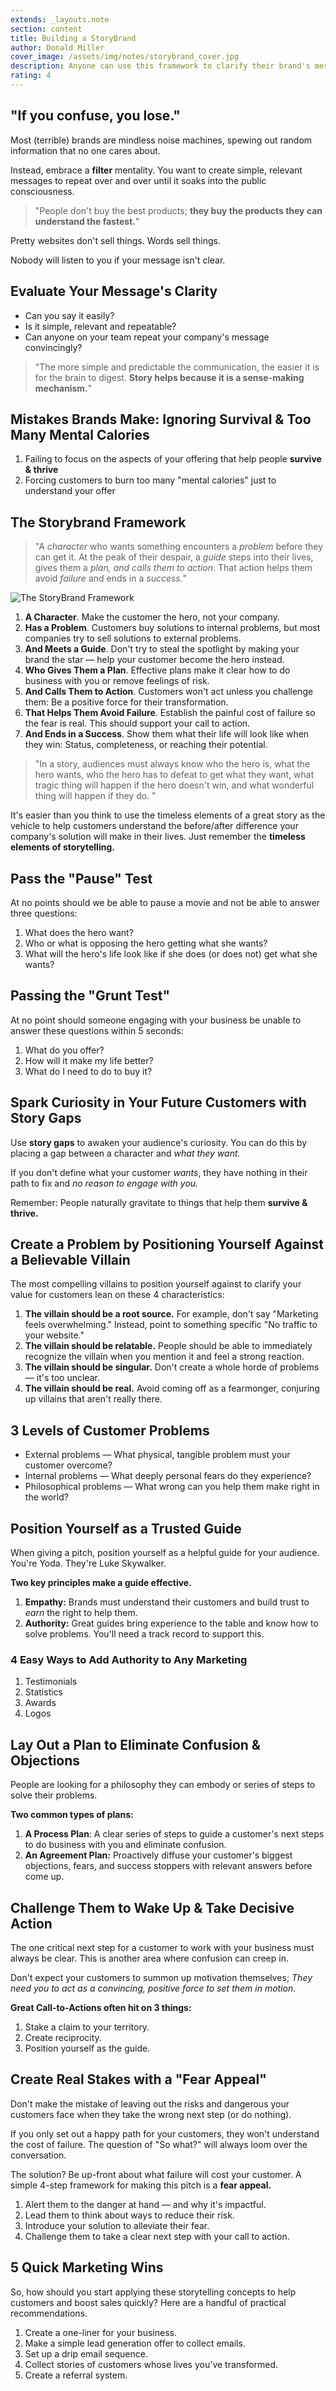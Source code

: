```yaml
---
extends: _layouts.note
section: content
title: Building a StoryBrand
author: Donald Miller
cover_image: /assets/img/notes/storybrand_cover.jpg
description: Anyone can use this framework to clarify their brand's message through razor-sharp storytelling to sell more stuff and help more people.
rating: 4
---
```


## "If you confuse, you lose."

Most (terrible) brands are mindless noise machines, spewing out random information that no one cares about.

Instead, embrace a **filter** mentality. You want to create simple, relevant messages to repeat over and over until it soaks into the public consciousness.

> "People don't buy the best products; **they buy the products they can understand the fastest.**"

Pretty websites don't sell things. Words sell things.

Nobody will listen to you if your message isn't clear.

## **Evaluate Your Message's Clarity**

- Can you say it easily?
- Is it simple, relevant and repeatable?
- Can anyone on your team repeat your company's message convincingly?

> "The more simple and predictable the communication, the easier it is for the brain to digest. **Story helps because it is a sense-making mechanism.**"

## Mistakes Brands Make: Ignoring Survival & Too Many Mental Calories

1. Failing to focus on the aspects of your offering that help people **survive & thrive**
2. Forcing customers to burn too many "mental calories" just to understand your offer

## The Storybrand Framework

> "A _character_ who wants something encounters a _problem_ before they can get it. At the peak of their despair, a _guide_ steps into their lives, gives them a _plan, and calls them to action_. That action helps them avoid _failure_ and ends in a _success."_

![The StoryBrand Framework](/assets/img/notes/storybrand_framework.png)

1. **A Character**. Make the customer the hero, not your company.
2. **Has a Problem**. Customers buy solutions to internal problems, but most companies try to sell solutions to external problems.
3. **And Meets a Guide**. Don't try to steal the spotlight by making your brand the star — help your customer become the hero instead.
4. **Who Gives Them a Plan**. Effective plans make it clear how to do business with you or remove feelings of risk.
5. **And Calls Them to Action**. Customers won't act unless you challenge them: Be a positive force for their transformation.
6. **That Helps Them Avoid Failure**. Establish the painful cost of failure so the fear is real. This should support your call to action.
7. **And Ends in a Success**. Show them what their life will look like when they win: Status, completeness, or reaching their potential.

> "In a story, audiences must always know who the hero is, what the hero wants, who the hero has to defeat to get what they want, what tragic thing will happen if the hero doesn't win, and what wonderful thing will happen if they do. "

It's easier than you think to use the timeless elements of a great story as the vehicle to help customers understand the before/after difference your company's solution will make in their lives. Just remember the **timeless elements of storytelling.**

## Pass the "Pause" Test

At no points should we be able to pause a movie and not be able to answer three questions:

1. What does the hero want?
2. Who or what is opposing the hero getting what she wants?
3. What will the hero's life look like if she does (or does not) get what she wants?

## Passing the "Grunt Test"

At no point should someone engaging with your business be unable to answer these questions within 5 seconds:

1. What do you offer?
2. How will it make my life better?
3. What do I need to do to buy it?

## Spark Curiosity in Your Future Customers with Story Gaps

Use **story gaps** to awaken your audience's curiosity. You can do this by placing a gap between a character and _what they want._

If you don't define what your customer _wants_, they have nothing in their path to fix and _no reason to engage with you._

Remember: People naturally gravitate to things that help them **survive & thrive.**

## Create a Problem by Positioning Yourself Against a Believable Villain

The most compelling villains to position yourself against to clarify your value for customers lean on these 4 characteristics:

1. **The villain should be a root source.** For example, don't say "Marketing feels overwhelming." Instead, point to something specific "No traffic to your website."
2. **The villain should be relatable.** People should be able to immediately recognize the villain when you mention it and feel a strong reaction.
3. **The villain should be singular.** Don't create a whole horde of problems — it's too unclear.
4. **The villain should be real.** Avoid coming off as a fearmonger, conjuring up villains that aren't really there.

## 3 Levels of Customer Problems

- External problems — What physical, tangible problem must your customer overcome?
- Internal problems — What deeply personal fears do they experience?
- Philosophical problems — What wrong can you help them make right in the world?

## Position Yourself as a Trusted Guide

When giving a pitch, position yourself as a helpful guide for your audience. You're Yoda. They're Luke Skywalker.

**Two key principles make a guide effective.**

1. **Empathy:** Brands must understand their customers and build trust to _earn_ the right to help them.
2. **Authority:** Great guides bring experience to the table and know how to solve problems. You'll need a track record to support this.

### 4 Easy Ways to Add Authority to Any Marketing

1. Testimonials
2. Statistics
3. Awards
4. Logos

## Lay Out a Plan to Eliminate Confusion & Objections

People are looking for a philosophy they can embody or series of steps to solve their problems.

**Two common types of plans:**

1. **A Process Plan**: A clear series of steps to guide a customer's next steps to do business with you and eliminate confusion.
2. **An Agreement Plan:** Proactively diffuse your customer's biggest objections, fears, and success stoppers with relevant answers before come up.

## Challenge Them to Wake Up & Take Decisive Action

The one critical next step for a customer to work with your business must always be clear. This is another area where confusion can creep in.

Don't expect your customers to summon up motivation themselves; _They need you to act as a convincing, positive force to set them in motion._

**Great Call-to-Actions often hit on 3 things:**

1. Stake a claim to your territory.
2. Create reciprocity.
3. Position yourself as the guide.

## Create Real Stakes with a "Fear Appeal"

Don't make the mistake of leaving out the risks and dangerous your customers face when they take the wrong next step (or do nothing).

If you only set out a happy path for your customers, they won't understand the cost of failure. The question of "So what?" will always loom over the conversation.

The solution? Be up-front about what failure will cost your customer. A simple 4-step framework for making this pitch is a **fear appeal.**

1. Alert them to the danger at hand — and why it's impactful.
2. Lead them to think about ways to reduce their risk.
3. Introduce your solution to alleviate their fear.
4. Challenge them to take a clear next step with your call to action.

## 5 Quick Marketing Wins

So, how should you start applying these storytelling concepts to help customers and boost sales quickly? Here are a handful of practical recommendations.

1. Create a one-liner for your business.
2. Make a simple lead generation offer to collect emails.
3. Set up a drip email sequence.
4. Collect stories of customers whose lives you've transformed.
5. Create a referral system.
